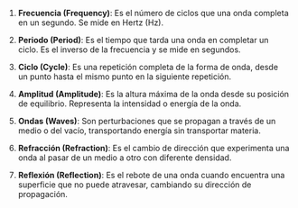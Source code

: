 1. **Frecuencia (Frequency)**: Es el número de ciclos que una onda completa en un segundo. Se mide en Hertz (Hz).
    
2. **Periodo (Period)**: Es el tiempo que tarda una onda en completar un ciclo. Es el inverso de la frecuencia y se mide en segundos.
    
3. **Ciclo (Cycle)**: Es una repetición completa de la forma de onda, desde un punto hasta el mismo punto en la siguiente repetición.
    
4. **Amplitud (Amplitude)**: Es la altura máxima de la onda desde su posición de equilibrio. Representa la intensidad o energía de la onda.
    
5. **Ondas (Waves)**: Son perturbaciones que se propagan a través de un medio o del vacío, transportando energía sin transportar materia.
    
6. **Refracción (Refraction)**: Es el cambio de dirección que experimenta una onda al pasar de un medio a otro con diferente densidad.
    
7. **Reflexión (Reflection)**: Es el rebote de una onda cuando encuentra una superficie que no puede atravesar, cambiando su dirección de propagación.